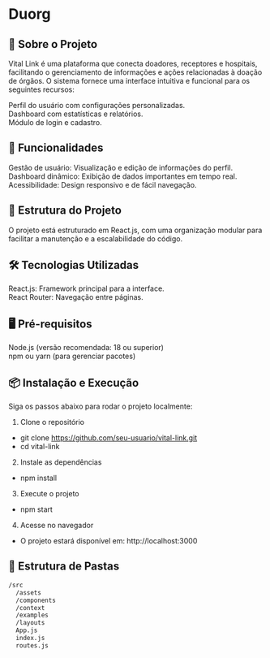 # Duorg

## 📖 Sobre o Projeto
Vital Link é uma plataforma que conecta doadores, receptores e hospitais, facilitando o gerenciamento de informações e ações relacionadas à doação de órgãos. O sistema fornece uma interface intuitiva e funcional para os seguintes recursos:</br>

Perfil do usuário com configurações personalizadas.</br>
Dashboard com estatísticas e relatórios.</br>
Módulo de login e cadastro.

## 🚀 Funcionalidades

Gestão de usuário: Visualização e edição de informações do perfil.</br>
Dashboard dinâmico: Exibição de dados importantes em tempo real.</br>
Acessibilidade: Design responsivo e de fácil navegação.
## 📂 Estrutura do Projeto

O projeto está estruturado em React.js, com uma organização modular para facilitar a manutenção e a escalabilidade do código.

## 🛠️ Tecnologias Utilizadas

React.js: Framework principal para a interface.</br>
React Router: Navegação entre páginas.
## 🖥️ Pré-requisitos

Node.js (versão recomendada: 18 ou superior)</br>
npm ou yarn (para gerenciar pacotes)</br>
## 📦 Instalação e Execução

Siga os passos abaixo para rodar o projeto localmente:

1. Clone o repositório

- git clone https://github.com/seu-usuario/vital-link.git  
- cd vital-link  

2. Instale as dependências

- npm install

3. Execute o projeto

- npm start

4. Acesse no navegador

- O projeto estará disponível em: http://localhost:3000

## 🧩 Estrutura de Pastas

```bash
/src  
  /assets  
  /components  
  /context
  /examples
  /layouts 
  App.js  
  index.js  
  routes.js
